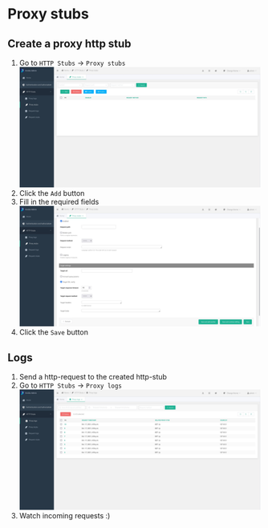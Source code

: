 # Proxy stubs

## Create a proxy http stub

1. Go to `HTTP Stubs` -> `Proxy stubs`
    ![](../images/proxy_stubs.jpg)
1. Click the `Add` button
1. Fill in the required fields
    ![](../images/proxy_stub_add.jpg)
1. Click the `Save` button

## Logs

1. Send a http-request to the created http-stub
1. Go to `HTTP Stubs` -> `Proxy logs`
    ![](../images/proxy_logs.jpg)
1. Watch incoming requests :) 
